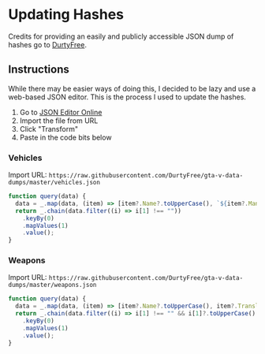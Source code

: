 # Updating Hashes
Credits for providing an easily and publicly accessible JSON dump of hashes go to [DurtyFree](https://github.com/DurtyFree/gta-v-data-dumps).

## Instructions
While there may be easier ways of doing this, I decided to be lazy and use a web-based JSON editor. This is the process I used to update the hashes.

1. Go to [JSON Editor Online](https://jsoneditoronline.org/)
2. Import the file from URL
3. Click "Transform"
4. Paste in the code bits below

### Vehicles
Import URL: `https://raw.githubusercontent.com/DurtyFree/gta-v-data-dumps/master/vehicles.json`

```js
function query(data) {
  data = _.map(data, (item) => [item?.Name?.toUpperCase(), `${item?.ManufacturerDisplayName ?? ""} ${item?.DisplayName ?? ""}`.trim()]);
  return _.chain(data.filter((i) => i[1] !== ""))
    .keyBy(0)
    .mapValues(1)
    .value();
}
```

### Weapons
Import URL: `https://raw.githubusercontent.com/DurtyFree/gta-v-data-dumps/master/weapons.json`

```js
function query(data) {
  data = _.map(data, (item) => [item?.Name?.toUpperCase(), item?.TranslatedLabel?.English ?? ""]);
  return _.chain(data.filter((i) => i[1] !== "" && i[1]?.toUpperCase() !== "INVALID"))
    .keyBy(0)
    .mapValues(1)
    .value();
}
```
